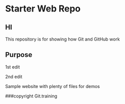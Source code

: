 # Starter Web Repo

## HI

This repository is for showing how Git and GitHub work

## Purpose

1st edit

2nd edit

Sample website with plenty of files for demos

###copyright
Git.training
